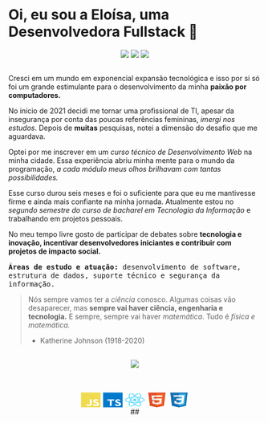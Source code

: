 # Oi, eu sou a Eloísa, uma Desenvolvedora Fullstack 🌱


<div align='center'>
  
  <a href="https://instagram.com/eloisantunesz" target="_blank">
    <img src="https://img.shields.io/badge/-Instagram-%23E4405F?style=plastic&logo=appveyor&logo=instagram&logoColor=white" target="_blank"></a>
  <a href = "mailto:eloisantunesp@gmail.com">
    <img src="https://img.shields.io/badge/-Gmail-%23333?style=plastic&logo=appveyor&logo=gmail&logoColor=white" target="_blank"></a>
  <a href="https://www.linkedin.com/in/eloisa-antunes" target="_blank">
    <img src="https://img.shields.io/badge/-LinkedIn-%230077B5?style=plastic&logo=appveyor=linkedin&logoColor=white" target="_blank"></a> 
  
  </div>
  
##


Cresci em um mundo em exponencial expansão tecnológica e isso por si só foi um grande estimulante para o desenvolvimento da minha **paixão por computadores.**

No início de 2021 decidi me tornar uma profissional de TI, apesar da insegurança por conta das poucas referências femininas, *imergi nos estudos*. Depois de **muitas** pesquisas, notei a dimensão do desafio que me aguardava. 

Optei por me inscrever em um *curso técnico de Desenvolvimento Web* na minha cidade. Essa experiência abriu minha mente para o mundo da programação, *a cada módulo meus olhos brilhavam com tantas possibilidades.*

Esse curso durou seis meses e foi o suficiente para que eu me mantivesse firme e ainda mais confiante na minha jornada. 
Atualmente estou no *segundo semestre do curso de bacharel em Tecnologia da Informação* e trabalhando em projetos pessoais.

No meu tempo livre gosto de participar de debates sobre **tecnologia e inovação, incentivar desenvolvedores iniciantes e contribuir com projetos de impacto social.** 

<kbd>**Áreas de estudo e atuação:** desenvolvimento de software, estrutura de dados, suporte técnico e segurança da informação.</kbd>


> Nós sempre vamos ter a *ciência* conosco.
> Algumas coisas vão desaparecer, mas **sempre vai haver ciência, engenharia e tecnologia.**
> E sempre, sempre vai haver *matemática*.
> Tudo é *física e matemática.*
> - Katherine Johnson (1918-2020)

##

<div align="center"> <img src="https://user-images.githubusercontent.com/118397019/230259094-f4815a1d-a658-479a-af2c-0d9ea4fbdf94.png" width="230" heigth="230" > </div>
  
##
 
 <div align='center'>
<div style="display: inline_block"><br>
  <img align="center" alt="E-Js" height="30" width="40" src="https://raw.githubusercontent.com/devicons/devicon/master/icons/javascript/javascript-plain.svg">
  <img align="center" alt="E-Ts" height="30" width="40" src="https://raw.githubusercontent.com/devicons/devicon/master/icons/typescript/typescript-plain.svg">
  <img align="center" alt="E-React" height="30" width="40" src="https://raw.githubusercontent.com/devicons/devicon/master/icons/react/react-original.svg">
  <img align="center" alt="E-HTML" height="30" width="40" src="https://raw.githubusercontent.com/devicons/devicon/master/icons/html5/html5-original.svg">
  <img align="center" alt="E-CSS" height="30" width="40" src="https://raw.githubusercontent.com/devicons/devicon/master/icons/css3/css3-original.svg">
  </div>
  ##
  
